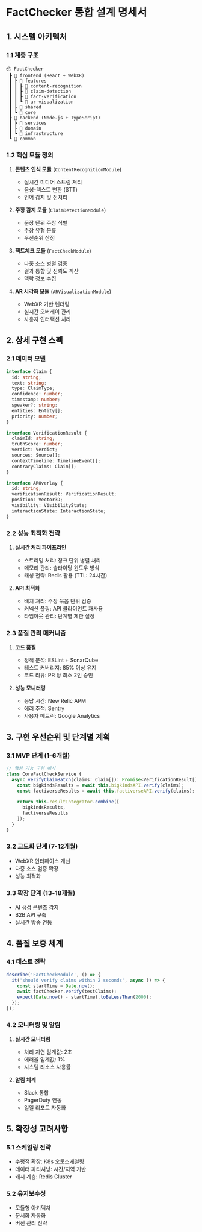 # FactChecker 통합 설계 명세서

## 1. 시스템 아키텍처

### 1.1 계층 구조
```
📦 FactChecker
 ┣ 📂 frontend (React + WebXR)
 ┃ ┣ 📂 features
 ┃ ┃ ┣ 📂 content-recognition
 ┃ ┃ ┣ 📂 claim-detection
 ┃ ┃ ┣ 📂 fact-verification
 ┃ ┃ ┗ 📂 ar-visualization
 ┃ ┣ 📂 shared
 ┃ ┗ 📂 core
 ┣ 📂 backend (Node.js + TypeScript)
 ┃ ┣ 📂 services
 ┃ ┣ 📂 domain
 ┃ ┗ 📂 infrastructure
 ┗ 📂 common
```

### 1.2 핵심 모듈 정의
1. **콘텐츠 인식 모듈** (`ContentRecognitionModule`)
   - 실시간 미디어 스트림 처리
   - 음성-텍스트 변환 (STT)
   - 언어 감지 및 전처리

2. **주장 감지 모듈** (`ClaimDetectionModule`)
   - 문장 단위 주장 식별
   - 주장 유형 분류
   - 우선순위 산정

3. **팩트체크 모듈** (`FactCheckModule`)
   - 다중 소스 병렬 검증
   - 결과 통합 및 신뢰도 계산
   - 맥락 정보 수집

4. **AR 시각화 모듈** (`ARVisualizationModule`)
   - WebXR 기반 렌더링
   - 실시간 오버레이 관리
   - 사용자 인터랙션 처리

## 2. 상세 구현 스펙

### 2.1 데이터 모델
```typescript
interface Claim {
  id: string;
  text: string;
  type: ClaimType;
  confidence: number;
  timestamp: number;
  speaker?: string;
  entities: Entity[];
  priority: number;
}

interface VerificationResult {
  claimId: string;
  truthScore: number;
  verdict: Verdict;
  sources: Source[];
  contextTimeline: TimelineEvent[];
  contraryClaims: Claim[];
}

interface AROverlay {
  id: string;
  verificationResult: VerificationResult;
  position: Vector3D;
  visibility: VisibilityState;
  interactionState: InteractionState;
}
```

### 2.2 성능 최적화 전략
1. **실시간 처리 파이프라인**
   - 스트리밍 처리: 청크 단위 병렬 처리
   - 메모리 관리: 슬라이딩 윈도우 방식
   - 캐싱 전략: Redis 활용 (TTL: 24시간)

2. **API 최적화**
   - 배치 처리: 주장 묶음 단위 검증
   - 커넥션 풀링: API 클라이언트 재사용
   - 타임아웃 관리: 단계별 제한 설정

### 2.3 품질 관리 메커니즘
1. **코드 품질**
   - 정적 분석: ESLint + SonarQube
   - 테스트 커버리지: 85% 이상 유지
   - 코드 리뷰: PR 당 최소 2인 승인

2. **성능 모니터링**
   - 응답 시간: New Relic APM
   - 에러 추적: Sentry
   - 사용자 메트릭: Google Analytics

## 3. 구현 우선순위 및 단계별 계획

### 3.1 MVP 단계 (1-6개월)
```typescript
// 핵심 기능 구현 예시
class CoreFactCheckService {
  async verifyClaimBatch(claims: Claim[]): Promise<VerificationResult[]> {
    const bigkindsResults = await this.bigkindsAPI.verify(claims);
    const factiverseResults = await this.factiverseAPI.verify(claims);
    
    return this.resultIntegrator.combine([
      bigkindsResults,
      factiverseResults
    ]);
  }
}
```

### 3.2 고도화 단계 (7-12개월)
- WebXR 인터페이스 개선
- 다중 소스 검증 확장
- 성능 최적화

### 3.3 확장 단계 (13-18개월)
- AI 생성 콘텐츠 감지
- B2B API 구축
- 실시간 방송 연동

## 4. 품질 보증 체계

### 4.1 테스트 전략
```typescript
describe('FactCheckModule', () => {
  it('should verify claims within 2 seconds', async () => {
    const startTime = Date.now();
    await factChecker.verify(testClaims);
    expect(Date.now() - startTime).toBeLessThan(2000);
  });
});
```

### 4.2 모니터링 및 알림
1. **실시간 모니터링**
   - 처리 지연 임계값: 2초
   - 에러율 임계값: 1%
   - 시스템 리소스 사용률

2. **알림 체계**
   - Slack 통합
   - PagerDuty 연동
   - 일일 리포트 자동화

## 5. 확장성 고려사항

### 5.1 스케일링 전략
- 수평적 확장: K8s 오토스케일링
- 데이터 파티셔닝: 시간/지역 기반
- 캐시 계층: Redis Cluster

### 5.2 유지보수성
- 모듈형 아키텍처
- 문서화 자동화
- 버전 관리 전략